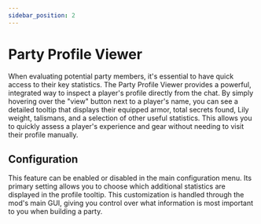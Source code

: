 ```yaml
---
sidebar_position: 2
---
```


# Party Profile Viewer

When evaluating potential party members, it's essential to have quick access to their key statistics. The Party Profile Viewer provides a powerful, integrated way to inspect a player's profile directly from the chat. By simply hovering over the "view" button next to a player's name, you can see a detailed tooltip that displays their equipped armor, total secrets found, Lily weight, talismans, and a selection of other useful statistics. This allows you to quickly assess a player's experience and gear without needing to visit their profile manually.

## Configuration

This feature can be enabled or disabled in the main configuration menu. Its primary setting allows you to choose which additional statistics are displayed in the profile tooltip. This customization is handled through the mod's main GUI, giving you control over what information is most important to you when building a party.